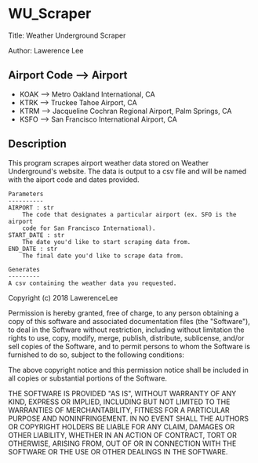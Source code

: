 # WU_Scraper

Title: Weather Underground Scraper

Author: Lawerence Lee

## Airport Code --> Airport

* KOAK --> Metro Oakland International, CA
* KTRK --> Truckee Tahoe Airport, CA
* KTRM --> Jacqueline Cochran Regional Airport, Palm Springs, CA
* KSFO  --> San Francisco International Airport, CA

## Description

This program scrapes airport weather data stored on Weather Underground's website. The data is output to a csv file and will 
be named with the aiport code and dates provided.

```
Parameters
----------
AIRPORT : str
    The code that designates a particular airport (ex. SFO is the airport
    code for San Francisco International).
START_DATE : str
    The date you'd like to start scraping data from.
END_DATE : str
    The final date you'd like to scrape data from.
    
Generates
---------
A csv containing the weather data you requested.
```

Copyright (c) 2018 LawerenceLee

Permission is hereby granted, free of charge, to any person obtaining a copy
of this software and associated documentation files (the "Software"), to deal
in the Software without restriction, including without limitation the rights
to use, copy, modify, merge, publish, distribute, sublicense, and/or sell
copies of the Software, and to permit persons to whom the Software is
furnished to do so, subject to the following conditions:

The above copyright notice and this permission notice shall be included in all
copies or substantial portions of the Software.

THE SOFTWARE IS PROVIDED "AS IS", WITHOUT WARRANTY OF ANY KIND, EXPRESS OR
IMPLIED, INCLUDING BUT NOT LIMITED TO THE WARRANTIES OF MERCHANTABILITY,
FITNESS FOR A PARTICULAR PURPOSE AND NONINFRINGEMENT. IN NO EVENT SHALL THE
AUTHORS OR COPYRIGHT HOLDERS BE LIABLE FOR ANY CLAIM, DAMAGES OR OTHER
LIABILITY, WHETHER IN AN ACTION OF CONTRACT, TORT OR OTHERWISE, ARISING FROM,
OUT OF OR IN CONNECTION WITH THE SOFTWARE OR THE USE OR OTHER DEALINGS IN THE
SOFTWARE.

